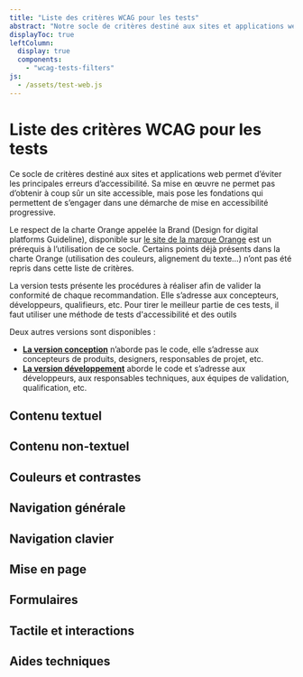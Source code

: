 ```yaml
---
title: "Liste des critères WCAG pour les tests"
abstract: "Notre socle de critères destiné aux sites et applications web permettant tester le respect des WCAG"
displayToc: true
leftColumn:
  display: true
  components: 
    - "wcag-tests-filters"
js:
  - /assets/test-web.js
---
```


# Liste des critères WCAG pour les tests

Ce socle de critères destiné aux sites et applications web permet d’éviter les principales erreurs d’accessibilité.
Sa mise en œuvre ne permet pas d’obtenir à coup sûr un site accessible, mais pose les fondations qui permettent de s’engager dans une démarche de mise en accessibilité progressive.

Le respect de la charte Orange appelée la Brand (Design for digital platforms Guideline), disponible sur [le site de la marque Orange](https://design.orange.com/) est un prérequis à l’utilisation de ce socle.
Certains points déjà présents dans la charte Orange (utilisation des couleurs, alignement du texte…) n’ont pas été repris dans cette liste de critères.

La version tests présente les procédures à réaliser afin de valider la conformité de chaque recommandation. Elle s’adresse aux concepteurs, développeurs, qualifieurs, etc. Pour tirer le meilleur partie de ces tests, il faut utiliser une méthode de tests d'accessibilité et des outils

Deux autres versions sont disponibles :

- **[La version conception](/fr/web/designer/)** n’aborde pas le code, elle s’adresse aux concepteurs de produits, designers, responsables de projet, etc.
- **[La version développement](/fr/web/developper/)** aborde le code et s’adresse aux développeurs, aux responsables techniques, aux équipes de validation, qualification, etc.


<section id="refTests" class="accordion" aria-multiselectable="true">
  <h2 id="test-contenu-textuel">Contenu textuel</h2>
  <h2 id="test-contenu-non-textuel">Contenu non-textuel</h2>
  <h2 id="test-couleurs-et-contrastes">Couleurs et contrastes</h2>
  <h2 id="test-navigation-generale">Navigation générale</h2>
  <h2 id="test-navigation-clavier">Navigation clavier</h2>
  <h2 id="test-mise-en-page">Mise en page</h2>
  <h2 id="test-formulaires">Formulaires</h2>
  <h2 id="test-tactile-et-interactions">Tactile et interactions</h2>
  <h2 id="test-aides-techniques">Aides techniques</h2>
</section>
